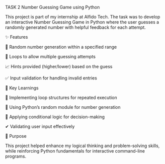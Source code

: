  TASK 2
 Number Guessing Game using Python

This project is part of my internship at Alfido Tech. The task was to develop an interactive Number Guessing Game in Python where the user guesses a randomly generated number with helpful feedback for each attempt.

✨ Features

🎲 Random number generation within a specified range

🔁 Loops to allow multiple guessing attempts

📈 Hints provided (higher/lower) based on the guess

✅ Input validation for handling invalid entries

🧠 Key Learnings

🔄 Implementing loop structures for repeated execution

🎲 Using Python’s random module for number generation

🧐 Applying conditional logic for decision-making

✔ Validating user input effectively

🎯 Purpose

This project helped enhance my logical thinking and problem-solving skills, while reinforcing Python fundamentals for interactive command-line programs.
